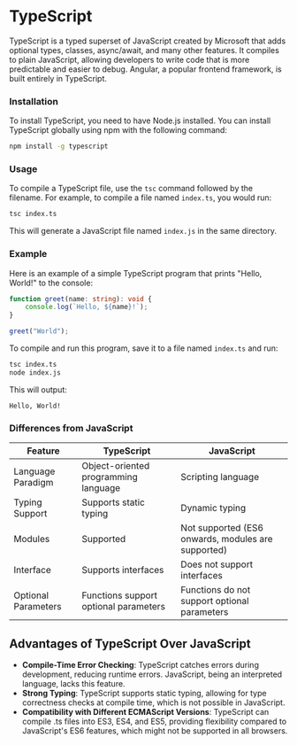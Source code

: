 # TypeScript
TypeScript is a typed superset of JavaScript created by Microsoft that adds optional types, classes, async/await, and 
many other features. It compiles to plain JavaScript, allowing developers to write code that is more predictable and 
easier to debug. Angular, a popular frontend framework, is built entirely in TypeScript.

### Installation
To install TypeScript, you need to have Node.js installed. You can install TypeScript globally using npm with the
following command:
```bash
npm install -g typescript
```

### Usage
To compile a TypeScript file, use the `tsc` command followed by the filename. For example, to compile a file named
`index.ts`, you would run:
```bash
tsc index.ts
```

This will generate a JavaScript file named `index.js` in the same directory.

### Example
Here is an example of a simple TypeScript program that prints "Hello, World!" to the console:
```typescript
function greet(name: string): void {
    console.log(`Hello, ${name}!`);
}

greet("World");
```

To compile and run this program, save it to a file named `index.ts` and run:
```bash
tsc index.ts
node index.js
```

This will output:
```
Hello, World!
```

### Differences from JavaScript
| Feature              | TypeScript                                | JavaScript                                           |
|----------------------|-------------------------------------------|------------------------------------------------------|
| Language Paradigm    | Object-oriented programming language      | Scripting language                                   |
| Typing Support       | Supports static typing                    | Dynamic typing                                       |
| Modules              | Supported                                 | Not supported (ES6 onwards, modules are supported)   |
| Interface            | Supports interfaces                       | Does not support interfaces                          |
| Optional Parameters  | Functions support optional parameters     | Functions do not support optional parameters         |

## Advantages of TypeScript Over JavaScript

* **Compile-Time Error Checking**: TypeScript catches errors during development, reducing runtime errors. JavaScript, being an interpreted language, lacks this feature.
* **Strong Typing**: TypeScript supports static typing, allowing for type correctness checks at compile time, which is not possible in JavaScript.
* **Compatibility with Different ECMAScript Versions**: TypeScript can compile .ts files into ES3, ES4, and ES5, providing flexibility compared to JavaScript's ES6 features, which might not be supported in all browsers.